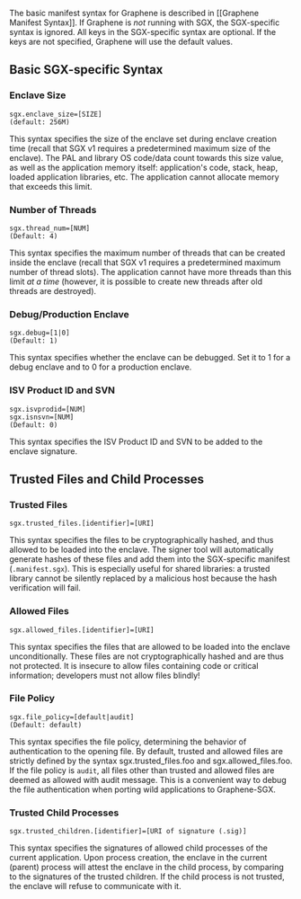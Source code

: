 The basic manifest syntax for Graphene is described in [[Graphene Manifest Syntax]]. If Graphene
is *not* running with SGX, the SGX-specific syntax is ignored. All keys in the SGX-specific syntax
are optional. If the keys are not specified, Graphene will use the default values.

## Basic SGX-specific Syntax

### Enclave Size

    sgx.enclave_size=[SIZE]
    (default: 256M)

This syntax specifies the size of the enclave set during enclave creation time (recall that SGX v1
requires a predetermined maximum size of the enclave). The PAL and library OS code/data count
towards this size value, as well as the application memory itself: application's code, stack, heap,
loaded application libraries, etc. The application cannot allocate memory that exceeds this limit.

### Number of Threads

    sgx.thread_num=[NUM]
    (Default: 4)

This syntax specifies the maximum number of threads that can be created inside the enclave (recall
that SGX v1 requires a predetermined maximum number of thread slots). The application cannot have
more threads than this limit *at a time* (however, it is possible to create new threads after old
threads are destroyed).

### Debug/Production Enclave

    sgx.debug=[1|0]
    (Default: 1)

This syntax specifies whether the enclave can be debugged. Set it to 1 for a debug enclave and to 0
for a production enclave.

### ISV Product ID and SVN

    sgx.isvprodid=[NUM]
    sgx.isnsvn=[NUM]
    (Default: 0)

This syntax specifies the ISV Product ID and SVN to be added to the enclave signature.

## Trusted Files and Child Processes

### Trusted Files

    sgx.trusted_files.[identifier]=[URI]

This syntax specifies the files to be cryptographically hashed, and thus allowed to be loaded
into the enclave. The signer tool will automatically generate hashes of these files and add them
into the SGX-specific manifest (`.manifest.sgx`). This is especially useful for shared libraries:
a trusted library cannot be silently replaced by a malicious host because the hash verification
will fail.

### Allowed Files

    sgx.allowed_files.[identifier]=[URI]

This syntax specifies the files that are allowed to be loaded into the enclave unconditionally.
These files are not cryptographically hashed and are thus not protected. It is insecure to allow
files containing code or critical information; developers must not allow files blindly!

### File Policy

    sgx.file_policy=[default|audit]
    (Default: default)

This syntax specifies the file policy, determining the behavior of authentication to the opening file.
By default, trusted and allowed files are strictly defined by the syntax sgx.trusted_files.foo and sgx.allowed_files.foo.
If the file policy is `audit`, all files other than trusted and allowed files are deemed as allowed with audit message. This is a convenient way to debug the file authentication when porting wild applications to Graphene-SGX.

### Trusted Child Processes

    sgx.trusted_children.[identifier]=[URI of signature (.sig)]

This syntax specifies the signatures of allowed child processes of the current application. Upon
process creation, the enclave in the current (parent) process will attest the enclave in the child
process, by comparing to the signatures of the trusted children. If the child process is not
trusted, the enclave will refuse to communicate with it.
